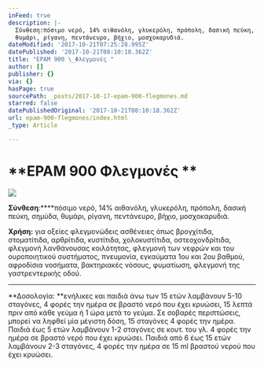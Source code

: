 ```yaml
---
inFeed: true
description: |-
  Σύνθεση:πόσιμο νερό, 14% αιθανόλη, γλυκερόλη, πρόπολη, δασική πεύκη, σημύδα,
  θυμάρι, ρίγανη, πεντάνευρο, βήχιο, μοσχοκαρυδιά.
dateModified: '2017-10-21T07:25:28.995Z'
datePublished: '2017-10-21T08:10:18.362Z'
title: "EPAM 900 \_Φλεγμονές "
author: []
publisher: {}
via: {}
hasPage: true
sourcePath: _posts/2017-10-17-epam-900-flegmones.md
starred: false
datePublishedOriginal: '2017-10-21T08:10:18.362Z'
url: epam-900-flegmones/index.html
_type: Article

---
```

# **EPAM 900  Φλεγμονές **
![](https://the-grid-user-content.s3-us-west-2.amazonaws.com/a905acc0-0260-4dd6-8c40-cb984d45ff32.jpg)

**Σύνθεση**:****πόσιμο νερό, 14% αιθανόλη, γλυκερόλη, πρόπολη, δασική πεύκη, σημύδα,
θυμάρι, ρίγανη, πεντάνευρο, βήχιο, μοσχοκαρυδιά.

**Χρήση:** για οξείες φλεγμονώδεις ασθένειες όπως βρογχίτιδα, στοματίτιδα, αρθρίτιδα, κυστίτιδα, χολοκυστίτιδα, οστεοχονδρίτιδα, φλεγμονή λανθάνουσας κοιλότητας, φλεγμονή των νεφρών και του ουροποιητικού συστήματος, πνευμονία, εγκαύματα 1ου και 2ου βαθμού, αφροδίσια νοσήματα, βακτηριακές νόσους, φυματίωση, φλεγμονή της
γαστρεντερικής οδού.

---

**Δοσολογία: **ενήλικες
και παιδιά άνω των 15 ετών λαμβάνουν 5-10 σταγόνες, 4 φορές την ημέρα σε βραστό
νερό που έχει κρυώσει, 15 λεπτά πριν από κάθε γεύμα ή 1 ώρα μετά το γεύμα. Σε
σοβαρές περιπτώσεις, μπορεί να ληφθεί μία μέγιστη δόση, 15 σταγόνες 4 φορές την
ημέρα. Παιδιά έως 5 ετών λαμβάνουν 1-2 σταγόνες σε κουτ. του γλ. 4 φορές την
ημέρα σε βραστό νερό που έχει κρυώσει. Παιδιά από 6 έως 15 ετών λαμβάνουν 2-3
σταγόνες, 4 φορές την ημέρα σε 15 ml βραστού νερού που έχει κρυώσει.